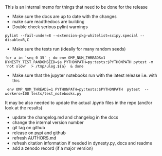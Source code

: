 This is an internal memo for things that need to be done for the release

* Make sure the docs are up to date with the changes
* make sure readthedocs are building
* Double check serious pylint warnings
```
pylint --fail-under=8 --extension-pkg-whitelist=scipy.special --disable=R,C
```
* Make sure the tests run (ideally for many random seeds)
```
for a in `seq 0 35` ; do env OMP_NUM_THREADS=1 DYNESTY_TEST_RANDOMSEED=$a PYTHONPATH=py:tests:$PYTHONPATH pytest -m 'not slow'  > /tmp/ulog.${a}  & done
```
* Make sure that the jupyter notebooks run with the latest release i.e. with this
```
 env OMP_NUM_THREADS=1 PYTHONPATH=py:tests:$PYTHONPATH  pytest  --workers=100 tests/test_notebooks.py
```
It may be also needed to update the actual .ipynb files in the repo (and/or look at the results)
* update the changelog.md and changelog in the docs
* change the internal version number
* git tag on github
* release on pypi and github
* refresh AUTHORS.md
* refresh citation information if needed in dynesty.py, docs and readme
* add a zenodo record (if a major version)
